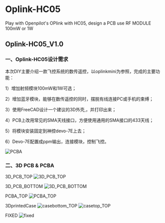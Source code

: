 # Oplink-HC05

Play with Openpilot's OPlink with HC05, design a PCB use RF MODULE 100mW or 1W

## Oplink-HC05_V1.0

### 一、Oplink-HC05设计需求

本次DIY主要介绍一款飞控系统的数传遥控，以oplinkmini为参照，完成的主要功能：

1）增加射频模块100mW和1W可选；

2）增加蓝牙模块，能够在数传遥控的同时，摆脱有线连接PC或手机的束缚；

3）使用FreeCAD设计一个建议的3D外壳,，并打印出来；

4）PCB上改用常见的SMA天线接口，方便使用通用的SMA接口的433天线；

5）将模块安装固定到神控devo-7E上去；

6）Devo-7E配置成ppm输出，连接模块，控制飞控。

![PCBA](https://github.com/xfce/oplink-hc05/raw/master/Oplink-hc05_V1.0/img/hc05.jpg)

### 二、3D PCB & PCBA

3D_PCB_TOP
![3D_PCB_TOP](https://github.com/xfce/oplink-hc05/raw/master/Oplink-hc05_V1.0/img/3DPCBtop.png)

3D_PCB_BOTTOM
![3D_PCB_BOTTOM](https://github.com/xfce/oplink-hc05/raw/master/Oplink-hc05_V1.0/img/3Dpcbbottom.png) 

PCBA_TOP
![PCBA_TOP](https://github.com/xfce/oplink-hc05/raw/master/Oplink-hc05_V1.0/img/PCBA.png)

3DprintedCase
![casebottom_TOP](https://github.com/xfce/oplink-hc05/raw/master/Oplink-hc05_V1.0/img/casebottom.png)
![casetop_TOP](https://github.com/xfce/oplink-hc05/raw/master/Oplink-hc05_V1.0/img/casetop.png)

FIXED
![fixed](https://github.com/xfce/oplink-hc05/raw/master/Oplink-hc05_V1.0/img/fixed.png)
